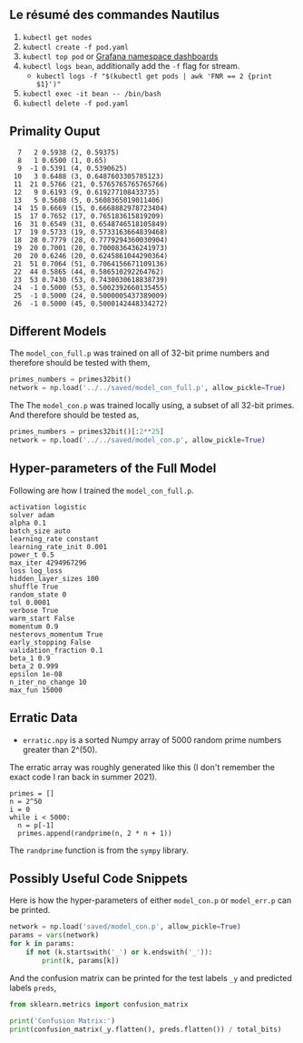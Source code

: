 ## Le résumé des commandes Nautilus

1. `kubectl get nodes`
2. `kubectl create -f pod.yaml`
3. `kubectl top pod` or [Grafana namespace dashboards](https://grafana.nrp-nautilus.io/d/85a562078cdf77779eaa1add43ccec1e/kubernetes-compute-resources-namespace-pods.)
4. `kubectl logs bean`, additionally add the `-f` flag for stream.
    - `kubectl logs -f "$(kubectl get pods | awk 'FNR == 2 {print $1}')"`
5. `kubectl exec -it bean -- /bin/bash`
6. `kubectl delete -f pod.yaml`

## Primality Ouput

```
  7   2 0.5938 (2, 0.59375)
  8   1 0.6500 (1, 0.65)
  9  -1 0.5391 (4, 0.5390625)
 10   3 0.6488 (3, 0.6487603305785123)
 11  21 0.5766 (21, 0.5765765765765766)
 12   9 0.6193 (9, 0.619277108433735)
 13   5 0.5608 (5, 0.5608365019011406)
 14  15 0.6669 (15, 0.6668882978723404)
 15  17 0.7652 (17, 0.765183615819209)
 16  31 0.6549 (31, 0.6548746518105849)
 17  19 0.5733 (19, 0.5733163664839468)
 18  28 0.7779 (28, 0.7779294360030904)
 19  20 0.7001 (20, 0.7000836436241973)
 20  20 0.6246 (20, 0.6245861044290364)
 21  51 0.7064 (51, 0.7064156671109136)
 22  44 0.5865 (44, 0.586510292264762)
 23  53 0.7430 (53, 0.7430030618838739)
 24  -1 0.5000 (53, 0.5002392660135455)
 25  -1 0.5000 (24, 0.5000005437389009)
 26  -1 0.5000 (45, 0.5000142448334272)
```

## Different Models

The `model_con_full.p` was trained on all of 32-bit prime numbers and
therefore should be tested with them,

```python
primes_numbers = primes32bit()
network = np.load('../../saved/model_con_full.p', allow_pickle=True)
```

The The `model_con.p` was trained locally using, a subset of all
32-bit primes. And therefore should be tested as,

```python
primes_numbers = primes32bit()[:2**25]
network = np.load('../../saved/model_con.p', allow_pickle=True)
```
## Hyper-parameters of the Full Model

Following are how I trained the `model_con_full.p`.

```
activation logistic
solver adam
alpha 0.1
batch_size auto
learning_rate constant
learning_rate_init 0.001
power_t 0.5
max_iter 4294967296
loss log_loss
hidden_layer_sizes 100
shuffle True
random_state 0
tol 0.0001
verbose True
warm_start False
momentum 0.9
nesterovs_momentum True
early_stopping False
validation_fraction 0.1
beta_1 0.9
beta_2 0.999
epsilon 1e-08
n_iter_no_change 10
max_fun 15000
```

## Erratic Data

- `erratic.npy` is a sorted Numpy array of 5000 random prime numbers
  greater than 2^(50).

The erratic array was roughly generated like this (I don't remember
the exact code I ran back in summer 2021).

```
primes = []
n = 2^50
i = 0
while i < 5000:
  n = p[-1]
  primes.append(randprime(n, 2 * n + 1))
```

The `randprime` function is from the `sympy` library.

## Possibly Useful Code Snippets

Here is how the hyper-parameters of either `model_con.p` or
`model_err.p` can be printed.

```python
network = np.load('saved/model_con.p', allow_pickle=True)
params = vars(network)
for k in params:
    if not (k.startswith('_') or k.endswith('_')):
        print(k, params[k])
```

And the confusion matrix can be printed for the test labels `_y` and
predicted labels `preds`,

```python
from sklearn.metrics import confusion_matrix

print('Confusion Matrix:')
print(confusion_matrix(_y.flatten(), preds.flatten()) / total_bits)
```

